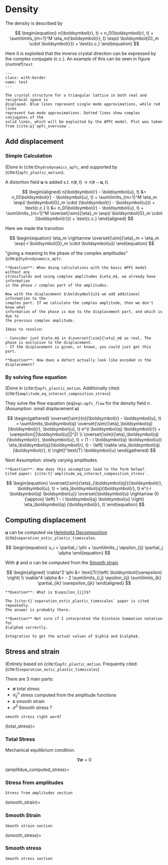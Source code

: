 # Density

The density is described by

$$
\begin{equation}
    n(\boldsymbol{r}, t) = n_0(\boldsymbol{r}, t) +
    \sum\limits_{m=1}^M
    \eta_m(\boldsymbol{r}, t)
    \exp(i \boldsymbol{G}_m \cdot \boldsymbol{r}) + \text{c.c.}
\end{equation}
$$

Here it is exploited that the inverse crystal direction can be expressed
by the complex conjugate (c.c.). An example of this can be seen in figure
{numref}`test`

```{figure} images/hexagonal_lattice.png
---
class: with-border
name: test
---

The crystal structure for a triangular lattice in both real and reciprocal space is
displayed. Blue lines represent single mode approximations, while red lines
represent two mode approximations. Dotted lines show complex conjugates of the
solid lines, which will be exploited by the APFC model. Plot was taken
from {cite:p}`apfc_overview`.
```

## Add displacement

### Simple Calculation

(Done in {cite:t}`hydrodynamics_apfc`, and supported by {cite:t}`apfc_plastic_motion`).

A distortion field $\boldsymbol{u}$ is added s.t.
$n(\boldsymbol{r}, t) \rightarrow n(\boldsymbol{r} - \boldsymbol{u}, t)$.

$$
\begin{aligned}
    n(\boldsymbol{r} - \boldsymbol{u}, t) &=
        n_0(\boldsymbol{r} - \boldsymbol{u}, t) +
        \sum\limits_{m=1}^M \eta_m
        \exp(i \boldsymbol{G}_m \cdot (\boldsymbol{r} - \boldsymbol{u}))
        + \text{c.c.} \\
    &= n_0(\boldsymbol{r} - \boldsymbol{u}, t) +
        \sum\limits_{m=1}^M \overset{\sim}{\eta}_m
        \exp(i \boldsymbol{G}_m \cdot (\boldsymbol{r}))
        + \text{c.c.}
\end{aligned}
$$

Here we made the transition

$$
\begin{equation}
    \eta_m \rightarrow \overset{\sim}{\eta}_m =
        \eta_m \exp(-i \boldsymbol{G}_m \cdot \boldsymbol{u})
\end{equation}
$$

"giving a meaning to the phase of the complex amplitudes" {cite:p}`hydrodynamics_apfc`.

```{todo}
**Question**: When doing calculations with the basic APFC model without any
stressfields and using complex amplitudes $\eta_m$, we already have information
in the phase / complex part of the amplitudes.

Now with the displacement $\boldsymbol{u}$ we add additional information to the
complex part. If we calculate the complex amplitude, then we don't know what
information of the phase is due to the displacement part, and which is due to
the previous complex amplitude.

Ideas to resolve:

- Consider just $\eta_m$ in $\overset{\sim}{\eta}_m$ as real. The phase is exclusive to the displacement.
- If the displacement is given, or known, you could just get this part.
```

```{todo}
**Question**: How does a defect actually look like encoded in the displacement?
```

### By solving flow equation

(Done in {cite:t}`apfc_plastic_motion`. Additionally cited: {cite:t}`amplitude_eq_interact_composition_stress`)

They solve the flow equation {eq}`eqn:apfc_flow` for the density field $n$. <br>
(Assumption: small displacement $\boldsymbol{u}$)

$$
\begin{gathered}
    \overset{\sim}{n}(\boldsymbol{r} - \boldsymbol{u}, t) =
        \sum\limits_\boldsymbol{q}
        \overset{\sim}{\eta}_\boldsymbol{q}(\boldsymbol{r}, \boldsymbol{u}, t)
        e^{i \boldsymbol{q} \boldsymbol{r}} + \varepsilon(||\boldsymbol{u}||^2) \\
    \overset{\sim}{\eta}_\boldsymbol{q}(\boldsymbol{r}, \boldsymbol{u}, t) =
        (1 - i \boldsymbol{q} \boldsymbol{u}) \eta_\boldsymbol{q}(\boldsymbol{r}, t)
        - \left[ \nabla \eta_\boldsymbol{q}(\boldsymbol{r}, t) \right]^\text{T}
        \boldsymbol{u}
\end{gathered}
$$

Next Assumption: slowly varying amplitudes.

```{todo}
**Question**: How does this assumption lead to the form below?
Cited paper: {cite:t}`amplitude_eq_interact_composition_stress`.
```

$$
\begin{equation}
    \overset{\sim}{\eta}_{\boldsymbol{q}}(\boldsymbol{r}, \boldsymbol{u}, t) =
        \eta_\boldsymbol{q}(\boldsymbol{r}, t)
        e^{-i \boldsymbol{q} \boldsymbol{u}}
    \overset{\boldsymbol{u} \rightarrow 0}{\approx}
        \left( 1 - i \boldsymbol{q} \boldsymbol{u} \right)
        \eta_\boldsymbol{q} (\boldsymbol{r}, t)
\end{equation}
$$

## Computing displacement

$\boldsymbol{u}$ can be computed via [Helmholtz Decomposition](helmholtz_decomposition)
{cite}`separation_estic_plastic_timescales`.

$$
\begin{equation}
    u_i = \partial_i \phi + \sum\limits_j \epsilon_{ij} \partial_j \alpha
\end{equation}
$$

With $\phi$ and $\alpha$ can be computed from the [Smooth strain](smooth_strain)

$$
\begin{aligned}
    \nabla^2 \phi &= \text{Tr}\left( \boldsymbol{\varepsilon} \right) \\
    \nabla^4 \alpha &= - 2
        \sum\limits_{i,j} \epsilon_{ij}
        \sum\limits_{k} \partial_{ik} \varepsilon_{jk}
\end{aligned}
$$

```{todo}
**Question**: What is $\epsilon_{ij}$?

The {cite:t}`separation_estic_plastic_timescales` paper is cited repeatedly.
The answer is probably there.
```

```{todo}
**Question** Not sure if I interpreted the Einstein Summation notation for
$\alpha$ correctly.
```

```{todo}
Integration to get the actual values of $\phi$ and $\alpha$.
```

## Stress and strain

(Entirely based on {cite:t}`apfc_plastic_motion`. Frequently cited: {cite:t}`separation_estic_plastic_timescales`)

There are 3 main parts:

- $\boldsymbol{\sigma}$ total stress
- $\sigma_{ij}^n$ stress computed from the amplitude functions
- $\boldsymbol{\varepsilon}$ smooth strain
- $\sigma^{\delta}$ Smooth stress ?

```{todo}
smooth stress right word?
```
(total_stress)=
### Total Stress

Mechanical equilibrium condition:

$$
\begin{equation}
    \nabla \boldsymbol{\sigma} = 0
\end{equation}
$$

(amplitdue_computed_stress)=
### Stress from amplitudes

```{todo}
Stress from amplitudes section
```

(smooth_strain)=
### Smooth Strain

```{todo}
Smooth strain section
```

(smooth_stress)=
### Smooth stress

```{todo}
Smooth stress section
```
